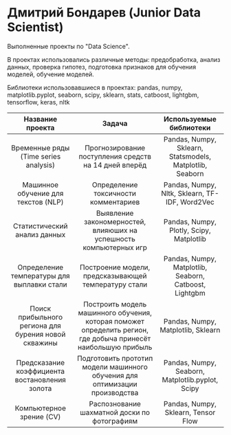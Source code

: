 # Дмитрий Бондарев (Junior Data Scientist)
Выполненные проекты по "Data Science".

В проектах использовались различные методы: предобработка, анализ данных, проверка гипотез, подготовка признаков для обучения моделей, обучение моделей.

Библиотеки использовавшиеся в проектах: pandas, numpy, matplotlib.pyplot, seaborn, scipy, sklearn, stats, catboost, lightgbm, tensorflow, keras, nltk


| Название проекта | Задача | Используемые библиотеки |
| :--------------------: | :---------------------: |:---------------------------:|
| Временные ряды (Time series analysis) | Прогнозирование поступления средств на 14 дней вперёд | Pandas, Numpy, Sklearn, Statsmodels, Matplotlib, Seaborn |
| Машинное обучение для текстов (NLP) | Определение токсичности комментариев  | Pandas, Numpy, Nltk, Sklearn, TF-IDF, Word2Vec |
| Статистический анализ данных | Выявление закономерностей, влияюших на успешность компьютерных игр  | Pandas, Numpy, Plotly, Scipy, Matplotlib |
| Определение температуры для выплавки стали | Построение модели, предсказывающей температуру стали  | Pandas, Numpy, Matplotlib, Seaborn, Catboost, Lightgbm |
| Поиск прибыльного региона для бурения новой скважины | Построить модель машинного обучения, которая поможет определить регион, где добыча принесёт наибольшую прибыль  | Pandas, Numpy, Matplotlib, Sklearn |
| Предсказание коэффициента востановления золота | Подготовить прототип модели машинного обучения для оптимизации производства  | Pandas, Numpy, Seaborn, Matplotlib.pyplot, Scipy |
| Компьютерное зрение (CV) | Распознование шахматной доски по фотографиям | Pandas, Numpy, Sklearn, Tensor Flow |
